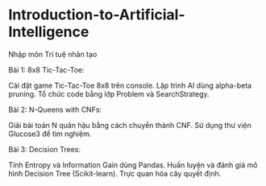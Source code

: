 # Introduction-to-Artificial-Intelligence
Nhập môn Trí tuệ nhân tạo

Bài 1: 8x8 Tic-Tac-Toe:

Cài đặt game Tic-Tac-Toe 8x8 trên console.
Lập trình AI dùng alpha-beta pruning.
Tổ chức code bằng lớp Problem và SearchStrategy.


Bài 2: N-Queens with CNFs:

Giải bài toán N quân hậu bằng cách chuyển thành CNF.
Sử dụng thư viện Glucose3 để tìm nghiệm.


Bài 3: Decision Trees:

Tính Entropy và Information Gain dùng Pandas.
Huấn luyện và đánh giá mô hình Decision Tree (Scikit-learn).
Trực quan hóa cây quyết định.
